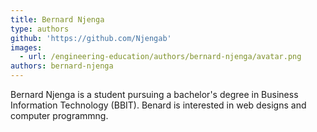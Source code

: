 ```yaml
---
title: Bernard Njenga
type: authors
github: 'https://github.com/Njengab'
images:
  - url: /engineering-education/authors/bernard-njenga/avatar.png
authors: bernard-njenga
---
```

Bernard Njenga is a  student pursuing a bachelor's degree in Business Information Technology (BBIT).
Benard is interested in web designs and computer programmng.
